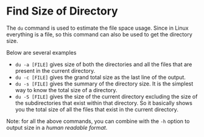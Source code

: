 # Find Size of Directory

The `du` command is used to estimate the file space usage. Since in Linux everything is a file, so this command can also be used to get the directory size. 

Below are several examples

- `du -a [FILE]` gives size of both the directories and all the files that are present in the current directory.
- `du -c [FILE]` gives the grand total size as the last line of the output.
- `du -s [FILE]` gives the summary of the directory size. It is the simplest way to know the total size of a directory.
- `du -S [FILE]` gives the size of the current directory excluding the size of the subdirectories that exist within that directory. So it basically shows you the total size of all the files that exist in the current directory.

Note: for all the above commands, you can combine with the `-h` option to output size in a *human readable format*.